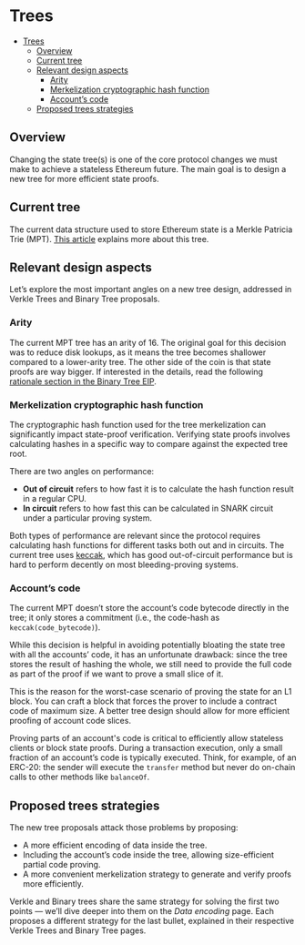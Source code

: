 # Trees

- [Trees](#trees)
  - [Overview](#overview)
  - [Current tree](#current-tree)
  - [Relevant design aspects](#relevant-design-aspects)
    - [Arity](#arity)
    - [Merkelization cryptographic hash function](#merkelization-cryptographic-hash-function)
    - [Account’s code](#accounts-code)
  - [Proposed trees strategies](#proposed-trees-strategies)

## Overview

Changing the state tree(s) is one of the core protocol changes we must make to achieve a stateless Ethereum future. The main goal is to design a new tree for more efficient state proofs.

## Current tree

The current data structure used to store Ethereum state is a Merkle Patricia Trie (MPT). [This article](https://ethereum.org/en/developers/docs/data-structures-and-encoding/patricia-merkle-trie/) explains more about this tree.

## Relevant design aspects

Let’s explore the most important angles on a new tree design, addressed in Verkle Trees and Binary Tree proposals.

### Arity

The current MPT tree has an arity of 16. The original goal for this decision was to reduce disk lookups, as it means the tree becomes shallower compared to a lower-arity tree. The other side of the coin is that state proofs are way bigger. If interested in the details, read the following [rationale section in the Binary Tree EIP](https://eips.ethereum.org/EIPS/eip-7864#arity-2).

### Merkelization cryptographic hash function

The cryptographic hash function used for the tree merkelization can significantly impact state-proof verification. Verifying state proofs involves calculating hashes in a specific way to compare against the expected tree root.

There are two angles on performance:

- **Out of circuit** refers to how fast it is to calculate the hash function result in a regular CPU.
- **In circuit** refers to how fast this can be calculated in SNARK circuit under a particular proving system.

Both types of performance are relevant since the protocol requires calculating hash functions for different tasks both out and in circuits. The current tree uses [keccak](https://keccak.team/keccak_specs_summary.html), which has good out-of-circuit performance but is hard to perform decently on most bleeding-proving systems.

### Account’s code

The current MPT doesn’t store the account’s code bytecode directly in the tree; it only stores a commitment (i.e., the code-hash as `keccak(code_bytecode)`).

While this decision is helpful in avoiding potentially bloating the state tree with all the accounts’ code, it has an unfortunate drawback: since the tree stores the result of hashing the whole, we still need to provide the full code as part of the proof if we want to prove a small slice of it.

This is the reason for the worst-case scenario of proving the state for an L1 block. You can craft a block that forces the prover to include a contract code of maximum size. A better tree design should allow for more efficient proofing of account code slices.

Proving parts of an account's code is critical to efficiently allow stateless clients or block state proofs.  During a transaction execution, only a small fraction of an account’s code is typically executed. Think, for example, of an ERC-20: the sender will execute the `transfer` method but never do on-chain calls to other methods like `balanceOf`.

## Proposed trees strategies

The new tree proposals attack those problems by proposing:

- A more efficient encoding of data inside the tree.
- Including the account’s code inside the tree, allowing size-efficient partial code proving.
- A more convenient merkelization strategy to generate and verify proofs more efficiently.

Verkle and Binary trees share the same strategy for solving the first two points — we’ll dive deeper into them on the *Data encoding* page. Each proposes a different strategy for the last bullet, explained in their respective Verkle Trees and Binary Tree pages.
